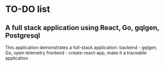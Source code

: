 # TO-DO list
## A full stack application using React, Go, gqlgen, Postgresql

This application demonstrates a full-stack application:
backend - gqlgen, Go, open telemetry
frontend - create-react-app, make it a traceable application